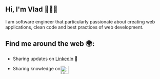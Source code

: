 ## Hi, I'm Vlad 👨🏻‍💻

I am software engineer that particularly passionate about creating web applications, clean code and best practices of web development.

## Find me around the web 🌍:
 - Sharing updates on [LinkedIn](https://www.linkedin.com/in/vladyslav-burdeniuk/) 💼
 - <p style="display: flex;">Sharing knowledge on <a style="display: inline-block;" href="https://dev.to/vbrdnk">
    <img src="https://d2fltix0v2e0sb.cloudfront.net/dev-badge.svg" alt="Vladyslav's DEV Profile" height="25" width="25">
  </a>
 </p>
    
